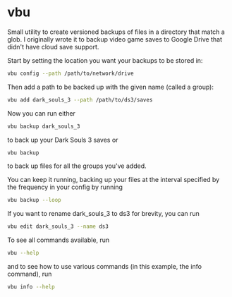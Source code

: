 # vbu

Small utility to create versioned backups of files in a directory that match a glob. I originally wrote it to backup video game saves to Google Drive that didn't have cloud save support.

Start by setting the location you want your backups to be stored in:
```sh
vbu config --path /path/to/network/drive
```

Then add a path to be backed up with the given name (called a group):
```sh
vbu add dark_souls_3 --path /path/to/ds3/saves
```

Now you can run either
```sh
vbu backup dark_souls_3
```
to back up your Dark Souls 3 saves or
```sh
vbu backup
```
to back up files for all the groups you've added.

You can keep it running, backing up your files at the interval specified by the frequency in your config by running
```sh
vbu backup --loop
```

If you want to rename dark_souls_3 to ds3 for brevity, you can run
```sh
vbu edit dark_souls_3 --name ds3
```

To see all commands available, run
```sh
vbu --help
```
and to see how to use various commands (in this example, the info command), run
```sh
vbu info --help
```